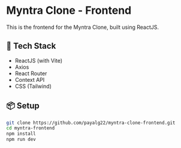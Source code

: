 # Myntra Clone - Frontend

This is the frontend for the Myntra Clone, built using ReactJS.

## 🚀 Tech Stack

- ReactJS (with Vite)
- Axios
- React Router
- Context API
- CSS (Tailwind)

## 📦 Setup

```bash
git clone https://github.com/payalg22/myntra-clone-frontend.git
cd myntra-frontend
npm install
npm run dev
```
